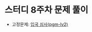 # 스터디 8주차 문제 풀이

- 고정문제: [입국 심사(pgm-lv2)](https://school.programmers.co.kr/learn/courses/30/lessons/43238)
